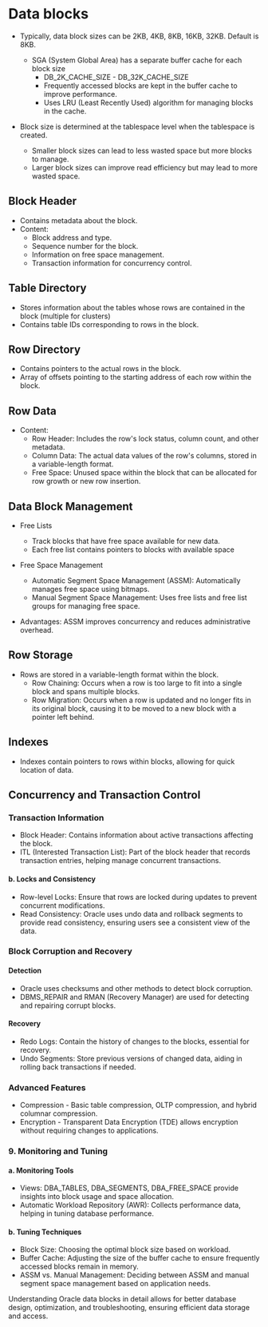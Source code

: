 # Data blocks

- Typically, data block sizes can be 2KB, 4KB, 8KB, 16KB, 32KB. Default is 8KB.
  - SGA (System Global Area) has a separate buffer cache for each block size
    - DB_2K_CACHE_SIZE - DB_32K_CACHE_SIZE
    - Frequently accessed blocks are kept in the buffer cache to improve performance.
    - Uses LRU (Least Recently Used) algorithm for managing blocks in the cache.
    
- Block size is determined at the tablespace level when the tablespace is created.
  - Smaller block sizes can lead to less wasted space but more blocks to manage.
  - Larger block sizes can improve read efficiency but may lead to more wasted space.

## Block Header
- Contains metadata about the block.
- Content:
  - Block address and type.
  - Sequence number for the block.
  - Information on free space management.
  - Transaction information for concurrency control.

## Table Directory
- Stores information about the tables whose rows are contained in the block (multiple for clusters)
- Contains table IDs corresponding to rows in the block.

## Row Directory
- Contains pointers to the actual rows in the block.
- Array of offsets pointing to the starting address of each row within the block.

## Row Data
- Content:
  - Row Header: Includes the row's lock status, column count, and other metadata.
  - Column Data: The actual data values of the row's columns, stored in a variable-length format.
  - Free Space: Unused space within the block that can be allocated for row growth or new row insertion.

## Data Block Management

- Free Lists
  - Track blocks that have free space available for new data.
  - Each free list contains pointers to blocks with available space

- Free Space Management
  - Automatic Segment Space Management (ASSM): Automatically manages free space using bitmaps.
  - Manual Segment Space Management: Uses free lists and free list groups for managing free space.
- Advantages: ASSM improves concurrency and reduces administrative overhead.

## Row Storage
- Rows are stored in a variable-length format within the block.
  - Row Chaining: Occurs when a row is too large to fit into a single block and spans multiple blocks.
  - Row Migration: Occurs when a row is updated and no longer fits in its original block, causing it to be moved to a new block with a pointer left behind.

## Indexes
- Indexes contain pointers to rows within blocks, allowing for quick location of data.


## Concurrency and Transaction Control
### Transaction Information
- Block Header: Contains information about active transactions affecting the block.
- ITL (Interested Transaction List): Part of the block header that records transaction entries, helping manage concurrent transactions.

#### b. Locks and Consistency
- Row-level Locks: Ensure that rows are locked during updates to prevent concurrent modifications.
- Read Consistency: Oracle uses undo data and rollback segments to provide read consistency, ensuring users see a consistent view of the data.

### Block Corruption and Recovery
#### Detection
- Oracle uses checksums and other methods to detect block corruption.
- DBMS_REPAIR and RMAN (Recovery Manager) are used for detecting and repairing corrupt blocks.

#### Recovery
- Redo Logs: Contain the history of changes to the blocks, essential for recovery.
- Undo Segments: Store previous versions of changed data, aiding in rolling back transactions if needed.

### Advanced Features
- Compression - Basic table compression, OLTP compression, and hybrid columnar compression.
- Encryption - Transparent Data Encryption (TDE) allows encryption without requiring changes to applications.

### 9. Monitoring and Tuning
#### a. Monitoring Tools
- Views: DBA_TABLES, DBA_SEGMENTS, DBA_FREE_SPACE provide insights into block usage and space allocation.
- Automatic Workload Repository (AWR): Collects performance data, helping in tuning database performance.

#### b. Tuning Techniques
- Block Size: Choosing the optimal block size based on workload.
- Buffer Cache: Adjusting the size of the buffer cache to ensure frequently accessed blocks remain in memory.
- ASSM vs. Manual Management: Deciding between ASSM and manual segment space management based on application needs.

Understanding Oracle data blocks in detail allows for better database design, optimization, and troubleshooting, ensuring efficient data storage and access.